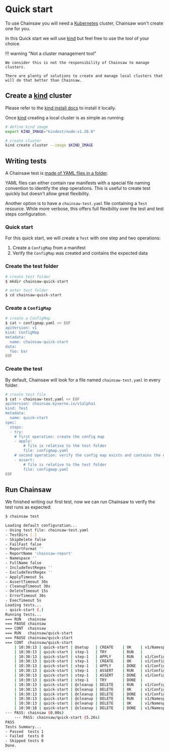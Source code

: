 # Quick start

To use Chainsaw you will need a [Kubernetes](https://kybernetes.io) cluster, Chainsaw won't create one for you.

In this Quick start we will use [kind](https://kind.sigs.k8s.io) but feel free to use the tool of your choice.

!!! warning "Not a cluster management tool"

    We consider this is not the responsibility of Chainsaw to manage clusters.

    There are plenty of solutions to create and manage local clusters that will do that better than Chainsaw.

## Create a [kind](https://kind.sigs.k8s.io) cluster

Please refer to the [kind install docs](https://kind.sigs.k8s.io/docs/user/quick-start/#installation) to install it locally.

Once [kind](https://kind.sigs.k8s.io) creating a local cluster is as simple as running:

```bash
# define kind image
export KIND_IMAGE="kindest/node:v1.28.0"

# create cluster
kind create cluster --image $KIND_IMAGE
```

## Writing tests

A Chainsaw test is [made of YAML files in a folder](./tests/index.md).

YAML files can either contain raw manifests with a special file naming convention to identify the step operations.
This is useful to create test quickly but doesn't allow great flexibility.

Another option is to have a `chainsaw-test.yaml` file containing a `Test` resource. While more verbose, this offers full flexibility over the test and test steps configuration.

### Quick start

For this quick start, we will create a `Test` with one step and two operations:

1. Create a `ConfigMap` from a manifest
1. Verify the `ConfigMap` was created and contains the expected data

### Create the test folder

```bash
# create test folder
$ mkdir chainsaw-quick-start

# enter test folder
$ cd chainsaw-quick-start
```

### Create a `ConfigMap`

```bash
# create a ConfigMap
$ cat > configmap.yaml << EOF
apiVersion: v1
kind: ConfigMap
metadata:
  name: chainsaw-quick-start
data:
  foo: bar
EOF
```

### Create the test

By default, Chainsaw will look for a file named `chainsaw-test.yaml` in every folder.

```bash
# create test file
$ cat > chainsaw-test.yaml << EOF
apiVersion: chainsaw.kyverno.io/v1alpha1
kind: Test
metadata:
  name: quick-start
spec:
  steps:
  - try:
    # first operation: create the config map
    - apply:
        # file is relative to the test folder
        file: configmap.yaml
    # second operation: verify the config map exists and contains the expected data
    - assert:
        # file is relative to the test folder
        file: configmap.yaml
EOF
```

## Run Chainsaw

We finished writing our first test, now we can run Chainsaw to verify the test runs as expected:

```bash
$ chainsaw test

Loading default configuration...
- Using test file: chainsaw-test.yaml
- TestDirs [.]
- SkipDelete false
- FailFast false
- ReportFormat ''
- ReportName 'chainsaw-report'
- Namespace ''
- FullName false
- IncludeTestRegex ''
- ExcludeTestRegex ''
- ApplyTimeout 5s
- AssertTimeout 30s
- CleanupTimeout 30s
- DeleteTimeout 15s
- ErrorTimeout 30s
- ExecTimeout 5s
Loading tests...
- quick-start (.)
Running tests...
=== RUN   chainsaw
=== PAUSE chainsaw
=== CONT  chainsaw
=== RUN   chainsaw/quick-start
=== PAUSE chainsaw/quick-start
=== CONT  chainsaw/quick-start
    | 10:30:13 | quick-start | @setup   | CREATE    | OK    | v1/Namespace @ chainsaw-strong-troll
    | 10:30:13 | quick-start | step-1   | TRY       | RUN   |
    | 10:30:13 | quick-start | step-1   | APPLY     | RUN   | v1/ConfigMap @ chainsaw-strong-troll/chainsaw-quick-start
    | 10:30:13 | quick-start | step-1   | CREATE    | OK    | v1/ConfigMap @ chainsaw-strong-troll/chainsaw-quick-start
    | 10:30:13 | quick-start | step-1   | APPLY     | DONE  | v1/ConfigMap @ chainsaw-strong-troll/chainsaw-quick-start
    | 10:30:13 | quick-start | step-1   | ASSERT    | RUN   | v1/ConfigMap @ chainsaw-strong-troll/chainsaw-quick-start
    | 10:30:13 | quick-start | step-1   | ASSERT    | DONE  | v1/ConfigMap @ chainsaw-strong-troll/chainsaw-quick-start
    | 10:30:13 | quick-start | step-1   | TRY       | DONE  |
    | 10:30:13 | quick-start | @cleanup | DELETE    | RUN   | v1/ConfigMap @ chainsaw-strong-troll/chainsaw-quick-start
    | 10:30:13 | quick-start | @cleanup | DELETE    | OK    | v1/ConfigMap @ chainsaw-strong-troll/chainsaw-quick-start
    | 10:30:13 | quick-start | @cleanup | DELETE    | DONE  | v1/ConfigMap @ chainsaw-strong-troll/chainsaw-quick-start
    | 10:30:13 | quick-start | @cleanup | DELETE    | RUN   | v1/Namespace @ chainsaw-strong-troll
    | 10:30:13 | quick-start | @cleanup | DELETE    | OK    | v1/Namespace @ chainsaw-strong-troll
    | 10:30:18 | quick-start | @cleanup | DELETE    | DONE  | v1/Namespace @ chainsaw-strong-troll
--- PASS: chainsaw (0.00s)
    --- PASS: chainsaw/quick-start (5.26s)
PASS
Tests Summary...
- Passed  tests 1
- Failed  tests 0
- Skipped tests 0
Done.
```
